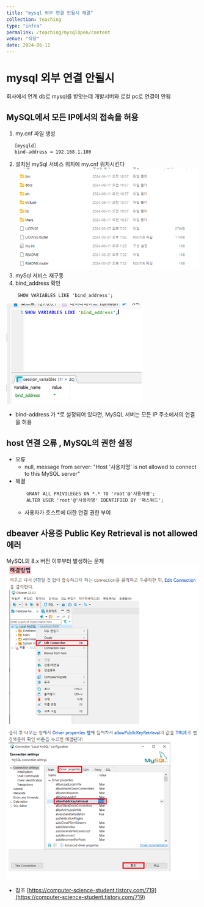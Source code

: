 ```yaml
---
title: "mysql 외부 연결 안될시 해결"
collection: teaching
type: "infra"
permalink: /teaching/mysqlOpen/content
venue: "직장"
date: 2024-06-11
---
```


# mysql 외부 연결 안될시
회사에서 연계 db로 mysql를 받앗는데 개발서버와 로컬 pc로 연결이 안됨

## MySQL에서 모든 IP에서의 접속을 허용
1. my.cnf 파일 생성
```text
   [mysqld]
   bind-address = 192.168.1.100
```
2. 설치된 mySql 서비스 위치에 my.cnf 위치시킨다
![img.png](img.png)
3. mySql 서비스 재구동
4. bind_address 확인
```mysql
    SHOW VARIABLES LIKE 'bind_address';
```
![img_1.png](img_1.png)
- bind-address 가 *로 설정되어 있다면, MySQL 서버는 모든 IP 주소에서의 연결을 허용

## host 연결 오류 , MySQL의 권한 설정
- 오류
  - null,  message from server: "Host '사용자명' is not allowed to connect to this MySQL server"
- 해결
    ```mysql
        GRANT ALL PRIVILEGES ON *.* TO 'root'@'사용자명';
        ALTER USER 'root'@'사용자명' IDENTIFIED BY '패스워드';
    ```
    - 사용자가 호스트에 대한 연결 권한 부여

## dbeaver 사용중 Public Key Retrieval is not allowed 에러
MySQL의 8.x 버전 이후부터 발생하는 문제
![img_2.png](img_2.png)
![img_3.png](img_3.png)
- 참조
[https://computer-science-student.tistory.com/719](https://computer-science-student.tistory.com/719)